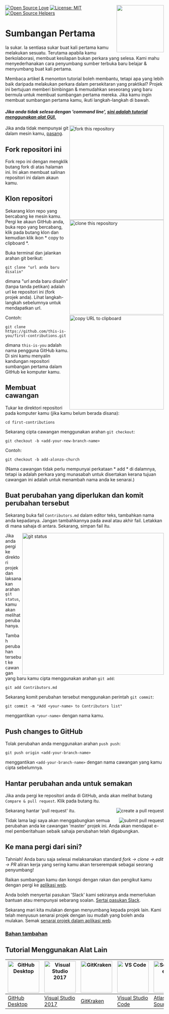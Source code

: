 [![Open Source Love](https://badges.frapsoft.com/os/v1/open-source.svg?v=103)](https://github.com/ellerbrock/open-source-badges/)
[<img align="right" width="150" src="https://firstcontributions.github.io/assets/Readme/join-slack-team.png">](https://join.slack.com/t/firstcontributors/shared_invite/enQtNjkxNzQwNzA2MTMwLTVhMWJjNjg2ODRlNWZhNjIzYjgwNDIyZWYwZjhjYTQ4OTBjMWM0MmFhZDUxNzBiYzczMGNiYzcxNjkzZDZlMDM)
[![License: MIT](https://img.shields.io/badge/License-MIT-green.svg)](https://opensource.org/licenses/MIT)
[![Open Source Helpers](https://www.codetriage.com/roshanjossey/first-contributions/badges/users.svg)](https://www.codetriage.com/roshanjossey/first-contributions)


# Sumbangan Pertama

Ia sukar. Ia sentiasa sukar buat kali pertama kamu melakukan sesuatu. Terutama apabila kamu berkolaborasi, membuat kesilapan bukan perkara yang selesa. Kami mahu menyederhanakan cara penyumbang sumber terbuka baru belajar & menyumbang buat kali pertama.

Membaca artikel & menonton tutorial boleh membantu, tetapi apa yang lebih baik daripada melakukan perkara dalam persekitaran yang praktikal? Projek ini bertujuan memberi bimbingan & memudahkan seseorang yang baru bermula untuk membuat sumbangan pertama mereka. Jika kamu ingin membuat sumbangan pertama kamu, ikuti langkah-langkah di bawah.

#### *Jika anda tidak selesa dengan 'command line', [sini adalah tutorial menggunakan alat GUI.]( #tutorials-using-other-tools )*

<img align="right" width="300" src="https://firstcontributions.github.io/assets/Readme/fork.png" alt="fork this repository" />

Jika anda tidak mempunyai git dalam mesin kamu, [pasang](https://help.github.com/articles/set-up-git/).

## Fork repositori ini

Fork repo ini dengan mengklik butang fork di atas halaman ini.
Ini akan membuat salinan repositori ini dalam akaun kamu.

## Klon repositori

<img align="right" width="300" src="https://firstcontributions.github.io/assets/Readme/clone.png" alt="clone this repository" />

Sekarang klon repo yang bercabang ke mesin kamu. Pergi ke akaun GitHub anda, buka repo yang bercabang, klik pada butang klon dan kemudian klik ikon * copy to clipboard *.

Buka terminal dan jalankan arahan git berikut:

```
git clone "url anda baru disalin"
```
dimana "url anda baru disalin" (tanpa tanda petikan) adalah url ke repositori ini (fork projek anda). Lihat langkah-langkah sebelumnya untuk mendapatkan url.

<img align="right" width="300" src="https://firstcontributions.github.io/assets/Readme/copy-to-clipboard.png" alt="copy URL to clipboard" />

Contoh:
```
git clone https://github.com/this-is-you/first-contributions.git
```
dimana `this-is-you` adalah nama pengguna GitHub kamu. Di sini kamu menyalin kandungan repositori sumbangan pertama dalam GitHub ke komputer kamu.

## Membuat cawangan

Tukar ke direktori repositori pada komputer kamu (jika kamu belum berada disana):

```
cd first-contributions
```
Sekarang cipta cawangan menggunakan arahan `git checkout`:
```
git checkout -b <add-your-new-branch-name>
```

Contoh:
```
git checkout -b add-alonzo-church
```
(Nama cawangan tidak perlu mempunyai perkataan * add * di dalamnya, tetapi ia adalah perkara yang munasabah untuk disertakan kerana tujuan cawangan ini adalah untuk menambah nama anda ke senarai.)

## Buat perubahan yang diperlukan dan komit perubahan tersebut

Sekarang buka fail `Contributors.md` dalam editor teks, tambahkan nama anda kepadanya. Jangan tambahkannya pada awal atau akhir fail. Letakkan di mana sahaja di antara. Sekarang, simpan fail itu.

<img align="right" width="450" src="https://firstcontributions.github.io/assets/Readme/git-status.png" alt="git status" />


Jika anda pergi ke direktori projek dan laksanakan arahan `git status`, kamu akan melihat perubahanya.

Tambah perubahan tersebut ke cawangan yang baru kamu cipta menggunakan arahan `git add`:

```
git add Contributors.md
```

Sekarang komit perubahan tersebut menggunakan perintah `git commit`:
```
git commit -m "Add <your-name> to Contributors list"
```
menggantikan `<your-name>` dengan nama kamu.

## Push changes to GitHub

Tolak perubahan anda menggunakan arahan `push push`:
```
git push origin <add-your-branch-name>
```
menggantikan `<add-your-branch-name>` dengan nama cawangan yang kamu cipta sebelumnya.

## Hantar perubahan anda untuk semakan

Jika anda pergi ke repositori anda di GitHub, anda akan melihat butang `Compare & pull request`. Klik pada butang itu.

<img style="float: right;" src="https://firstcontributions.github.io/assets/Readme/compare-and-pull.png" alt="create a pull request" />

Sekarang hantar 'pull request' itu.

<img style="float: right;" src="https://firstcontributions.github.io/assets/Readme/submit-pull-request.png" alt="submit pull request" />

Tidak lama lagi saya akan menggabungkan semua perubahan anda ke cawangan 'master' projek ini. Anda akan mendapat e-mel pemberitahuan sebaik sahaja perubahan telah digabungkan.

## Ke mana pergi dari sini?

Tahniah! Anda baru saja selesai melaksanakan standard _fork -> clone -> edit -> PR_ aliran kerja yang sering kamu akan terserempak sebagai seorang penyumbang!

Raikan sumbangan kamu dan kongsi dengan rakan dan pengikut kamu dengan pergi ke [aplikasi web](https://roshanjossey.github.io/first-contributions/#social-share).

Anda boleh menyertai pasukan 'Slack' kami sekiranya anda memerlukan bantuan atau mempunyai sebarang soalan. [Sertai pasukan Slack](https://join.slack.com/t/firstcontributors/shared_invite/enQtMzE1MTYwNzI3ODQ0LTZiMDA2OGI2NTYyNjM1MTFiNTc4YTRhZTg4OWZjMzA0ZWZmY2UxYzVkMzI1ZmVmOWI4ODdkZWQwNTM2NDVmNjY).

Sekarang mari kita mulakan dengan menyumbang kepada projek lain. Kami telah menyusun senarai projek dengan isu mudah yang boleh anda mulakan. Semak [senarai projek dalam aplikasi web](https://roshanjossey.github.io/first-contributions/#project-list).

### [Bahan tambahan](../additional-material/git_workflow_scenarios/additional-material.md)


## Tutorial Menggunakan Alat Lain

| <a href="../gui-tool-tutorials/github-desktop-tutorial.md"><img alt="GitHub Desktop" src="https://desktop.github.com/images/desktop-icon.svg" width="100"></a> | <a href="../gui-tool-tutorials/github-windows-vs2017-tutorial.md"><img alt="Visual Studio 2017" src="https://upload.wikimedia.org/wikipedia/commons/c/cd/Visual_Studio_2017_Logo.svg" width="100"></a> | <a href="../gui-tool-tutorials/gitkraken-tutorial.md"><img alt="GitKraken" src="https://firstcontributions.github.io/assets/gui-tool-tutorials/gitkraken-tutorial/gk-icon.png" width="100"></a> | <a href="../gui-tool-tutorials/github-windows-vs-code-tutorial.md"><img alt="VS Code" src="https://upload.wikimedia.org/wikipedia/commons/2/2d/Visual_Studio_Code_1.18_icon.svg" width=100></a> | <a href="../gui-tool-tutorials/sourcetree-macos-tutorial.md"><img alt="Sourcetree App" src="https://wac-cdn.atlassian.com/dam/jcr:81b15cde-be2e-4f4a-8af7-9436f4a1b431/Sourcetree-icon-blue.svg" width=100></a> | <a href="../gui-tool-tutorials/github-windows-intellij-tutorial.md"><img alt="IntelliJ IDEA" src="https://upload.wikimedia.org/wikipedia/commons/d/d5/IntelliJ_IDEA_Logo.svg" width=100></a> |
| --- | --- | --- | --- | --- | --- |
| [GitHub Desktop](../gui-tool-tutorials/github-desktop-tutorial.md) | [Visual Studio 2017](../gui-tool-tutorials/github-windows-vs2017-tutorial.md) | [GitKraken](../gui-tool-tutorials/gitkraken-tutorial.md) | [Visual Studio Code](../gui-tool-tutorials/github-windows-vs-code-tutorial.md) | [Atlassian Sourcetree](../gui-tool-tutorials/sourcetree-macos-tutorial.md) | [IntelliJ IDEA](../gui-tool-tutorials/github-windows-intellij-tutorial.md) |
